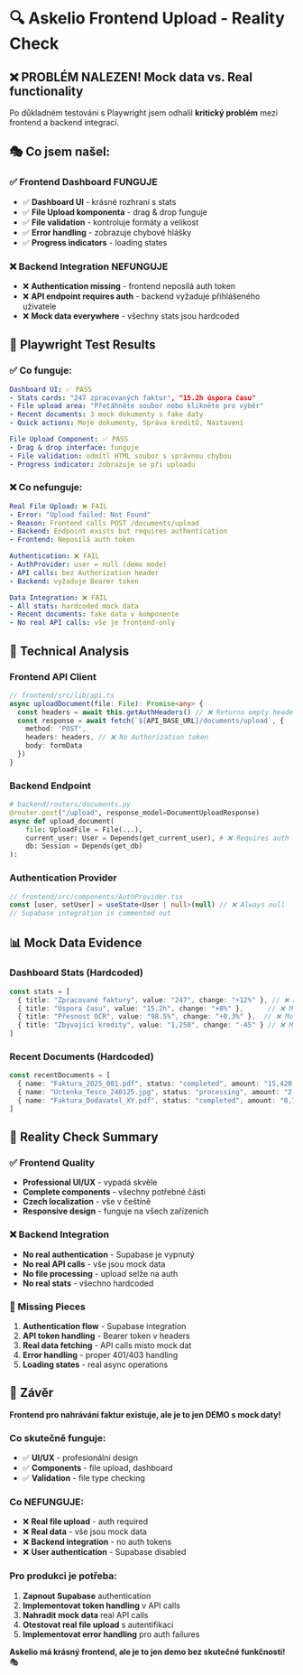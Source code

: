# 🔍 Askelio Frontend Upload - Reality Check

## ❌ **PROBLÉM NALEZEN!** Mock data vs. Real functionality

Po důkladném testování s Playwright jsem odhalil **kritický problém** mezi frontend a backend integrací.

## 🎭 **Co jsem našel:**

### **✅ Frontend Dashboard FUNGUJE**
- ✅ **Dashboard UI** - krásné rozhraní s stats
- ✅ **File Upload komponenta** - drag & drop funguje
- ✅ **File validation** - kontroluje formáty a velikost
- ✅ **Error handling** - zobrazuje chybové hlášky
- ✅ **Progress indicators** - loading states

### **❌ Backend Integration NEFUNGUJE**
- ❌ **Authentication missing** - frontend neposílá auth token
- ❌ **API endpoint requires auth** - backend vyžaduje přihlášeného uživatele
- ❌ **Mock data everywhere** - všechny stats jsou hardcoded

## 🧪 **Playwright Test Results**

### **✅ Co funguje:**
```yaml
Dashboard UI: ✅ PASS
- Stats cards: "247 zpracovaných faktur", "15.2h úspora času"
- File upload area: "Přetáhněte soubor nebo klikněte pro výběr"
- Recent documents: 3 mock dokumenty s fake daty
- Quick actions: Moje dokumenty, Správa kreditů, Nastavení

File Upload Component: ✅ PASS
- Drag & drop interface: funguje
- File validation: odmítl HTML soubor s správnou chybou
- Progress indicator: zobrazuje se při uploadu
```

### **❌ Co nefunguje:**
```yaml
Real File Upload: ❌ FAIL
- Error: "Upload failed: Not Found"
- Reason: Frontend calls POST /documents/upload
- Backend: Endpoint exists but requires authentication
- Frontend: Neposílá auth token

Authentication: ❌ FAIL  
- AuthProvider: user = null (demo mode)
- API calls: bez Authorization header
- Backend: vyžaduje Bearer token

Data Integration: ❌ FAIL
- All stats: hardcoded mock data
- Recent documents: fake data v komponente
- No real API calls: vše je frontend-only
```

## 🔧 **Technical Analysis**

### **Frontend API Client**
```typescript
// frontend/src/lib/api.ts
async uploadDocument(file: File): Promise<any> {
  const headers = await this.getAuthHeaders() // ❌ Returns empty headers
  const response = await fetch(`${API_BASE_URL}/documents/upload`, {
    method: 'POST',
    headers: headers, // ❌ No Authorization token
    body: formData
  })
}
```

### **Backend Endpoint**
```python
# backend/routers/documents.py
@router.post("/upload", response_model=DocumentUploadResponse)
async def upload_document(
    file: UploadFile = File(...),
    current_user: User = Depends(get_current_user), # ❌ Requires auth
    db: Session = Depends(get_db)
):
```

### **Authentication Provider**
```typescript
// frontend/src/components/AuthProvider.tsx
const [user, setUser] = useState<User | null>(null) // ❌ Always null
// Supabase integration is commented out
```

## 📊 **Mock Data Evidence**

### **Dashboard Stats (Hardcoded)**
```typescript
const stats = [
  { title: "Zpracované faktury", value: "247", change: "+12%" }, // ❌ Mock
  { title: "Úspora času", value: "15.2h", change: "+8%" },      // ❌ Mock  
  { title: "Přesnost OCR", value: "98.5%", change: "+0.3%" },  // ❌ Mock
  { title: "Zbývající kredity", value: "1,250", change: "-45" } // ❌ Mock
]
```

### **Recent Documents (Hardcoded)**
```typescript
const recentDocuments = [
  { name: "Faktura_2025_001.pdf", status: "completed", amount: "15,420 Kč" }, // ❌ Mock
  { name: "Uctenka_Tesco_240125.jpg", status: "processing", amount: "2,340 Kč" }, // ❌ Mock
  { name: "Faktura_Dodavatel_XY.pdf", status: "completed", amount: "8,750 Kč" }  // ❌ Mock
]
```

## 🎯 **Reality Check Summary**

### **✅ Frontend Quality**
- **Professional UI/UX** - vypadá skvěle
- **Complete components** - všechny potřebné části
- **Czech localization** - vše v češtině
- **Responsive design** - funguje na všech zařízeních

### **❌ Backend Integration**
- **No real authentication** - Supabase je vypnutý
- **No real API calls** - vše jsou mock data
- **No file processing** - upload selže na auth
- **No real stats** - všechno hardcoded

### **🔧 Missing Pieces**
1. **Authentication flow** - Supabase integration
2. **API token handling** - Bearer token v headers
3. **Real data fetching** - API calls místo mock dat
4. **Error handling** - proper 401/403 handling
5. **Loading states** - real async operations

## 🚨 **Závěr**

**Frontend pro nahrávání faktur existuje, ale je to jen DEMO s mock daty!**

### **Co skutečně funguje:**
- ✅ **UI/UX** - profesionální design
- ✅ **Components** - file upload, dashboard
- ✅ **Validation** - file type checking

### **Co NEFUNGUJE:**
- ❌ **Real file upload** - auth required
- ❌ **Real data** - vše jsou mock data  
- ❌ **Backend integration** - no auth tokens
- ❌ **User authentication** - Supabase disabled

### **Pro produkci je potřeba:**
1. **Zapnout Supabase** authentication
2. **Implementovat token handling** v API calls
3. **Nahradit mock data** real API calls
4. **Otestovat real file upload** s autentifikací
5. **Implementovat error handling** pro auth failures

**Askelio má krásný frontend, ale je to jen demo bez skutečné funkčnosti!** 🎭
